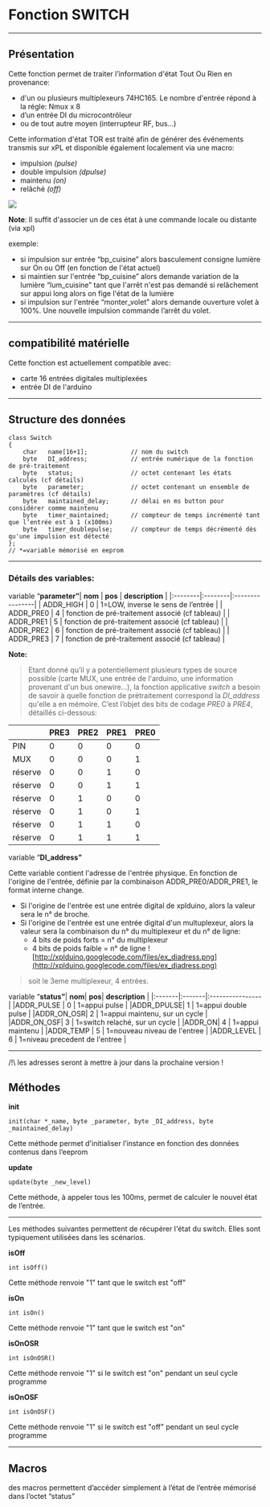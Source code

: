 

# Fonction SWITCH #

---

## Présentation ##


Cette fonction permet de traiter l’information d'état Tout Ou Rien en provenance:
  * d'un ou plusieurs multiplexeurs 74HC165. Le nombre d'entrée répond à la régle: Nmux x 8
  * d’un entrée DI du microcontrôleur
  * ou de tout autre moyen (interrupteur RF, bus…)


Cette information d'état TOR est traité afin de générer des événements transmis sur xPL et disponible également localement via une macro:
  * impulsion _(pulse)_
  * double impulsion _(dpulse)_
  * maintenu _(on)_
  * relâché _(off)_

<img src='http://xplduino.googlecode.com/hg/software/documentation/switch/switch-chronogram.png' />

**Note**:	Il suffit d'associer un de ces état à une commande locale ou distante (via xpl)

exemple:
  * si impulsion sur entrée “bp\_cuisine” alors basculement consigne lumière sur On ou Off (en fonction de l'état actuel)
  * si maintien sur l'entrée “bp\_cuisine” alors demande variation de la lumière “lum\_cuisine” tant que l'arrêt n'est pas demandé si relâchement sur appui long alors on fige l'état de la lumière
  * si impulsion sur l'entrée “monter\_volet” alors demande ouverture volet à 100%. Une nouvelle impulsion commande l’arrêt du volet.


---

## compatibilité matérielle ##

Cette fonction est actuellement compatible avec:
  * carte 16 entrées digitales multiplexées
  * entrée DI de l'arduino


---

## Structure des données ##

```
class Switch
{
    char   name[16+1];            // nom du switch
    byte   DI_address;            // entrée numérique de la fonction de pré-traitement
    byte   status;                // octet contenant les états calculés (cf détails)
    byte   parameter;             // octet contenant un ensemble de paramètres (cf détails)
    byte   maintained_delay;      // délai en ms button pour considérer comme maintenu
    byte   timer_maintained;      // compteur de temps incrémenté tant que l’entrée est à 1 (x100ms)
    byte   timer_doublepulse;     // compteur de temps décrémenté dès qu'une impulsion est détecté
};
// *=variable mémorisé en eeprom
```



---

### Détails des variables: ###

variable “**parameter”**| **nom** | **pos** | **description** |
|:--------|:--------|:----------------|
| ADDR\_HIGH | 0 | 1=LOW, inverse le sens de l’entrée |
| ADDR\_PRE0 | 4 | fonction de pré-traitement associé (cf tableau) |
| ADDR\_PRE1 | 5 | fonction de pré-traitement associé (cf tableau) |
| ADDR\_PRE2 | 6 | fonction de pré-traitement associé (cf tableau) |
| ADDR\_PRE3 | 7 | fonction de pré-traitement associé (cf tableau) |

**Note:**
> Etant donné qu’il y a potentiellement plusieurs types de source possible (carte MUX, une entrée de l'arduino, une information provenant d'un bus onewire...), la fonction applicative _switch_ a besoin de savoir à quelle fonction de prétraitement correspond la _DI\_address_ qu'elle a en mémoire. C’est l’objet des bits de codage _PRE0_ à _PRE4_, détaillés ci-dessous:

|         | **PRE3** | **PRE2** | **PRE1** | **PRE0** |
|:--------|:---------|:---------|:---------|:---------|
| PIN     | 0      | 0      | 0      | 0      |
| MUX     | 0      | 0      | 0      | 1      |
| réserve | 0      | 0      | 1      | 0      |
| réserve | 0	     | 0      | 1      | 1      |
| réserve | 0	     | 1      | 0      | 0      |
| réserve | 0	     | 1      | 0      | 1      |
| réserve | 0	     | 1      | 1      | 0      |
| réserve | 0	     | 1      | 1      | 1      |

variable “**DI\_address”**

Cette variable contient l'adresse de l'entrée physique. En fonction de l'origine de l'entrée, définie par la combinaison ADDR\_PRE0/ADDR\_PRE1, le format interne change.
  * Si l'origine de l'entrée est une entrée digital de xplduino, alors la valeur sera le n° de broche.
  * Si l'origine de l'entrée est une entrée digital d'un multuplexeur, alors la valeur sera la combinaison du n° du multiplexeur et du n° de ligne:
    * 4 bits de poids forts = n° du multiplexeur
    * 4 bits de poids faible = n° de ligne
![http://xplduino.googlecode.com/files/ex_diadress.png](http://xplduino.googlecode.com/files/ex_diadress.png)

> soit le 3eme multiplexeur, 4 entrées.

variable “**status”**| **nom**| **pos**| **description** |
|:-------|:-------|:----------------|
|ADDR\_PULSE | 0 | 1=appui pulse |
|ADDR\_DPULSE| 1 | 1=appui double pulse |
|ADDR\_ON\_OSR| 2 | 1=appui maintenu, sur un cycle |
|ADDR\_ON\_OSF| 3 | 1=switch relaché, sur un cycle |
|ADDR\_ON| 4 | 1=appui maintenu |
|ADDR\_TEMP | 5 | 1=nouveau niveau de l'entree |
|ADDR\_LEVEL | 6 | 1=niveau precedent de l'entree |

---

/!\ les adresses seront à mettre à jour dans la prochaine version !

## Méthodes ##
**init**
```
init(char *_name, byte _parameter, byte _DI_address, byte _maintained_delay)
```
Cette méthode permet d'initialiser l’instance en fonction des données contenus dans l’eeprom

**update**
```
update(byte _new_level)
```
Cette méthode, à appeler tous les 100ms, permet de calculer le nouvel état de l’entrée.


---


Les méthodes suivantes permettent de récupérer l'état du switch. Elles sont typiquement utilisées dans les scénarios.

**isOff**
```
int isOff()
```
Cette méthode renvoie "1" tant que le switch est "off"

**isOn**
```
int isOn()
```
Cette méthode renvoie "1" tant que le switch est "on"


**isOnOSR**
```
int isOnOSR()
```
Cette méthode renvoie "1" si le switch est "on" pendant un seul cycle programme

**isOnOSF**
```
int isOnOSF()
```
Cette méthode renvoie "1" si le switch est "off" pendant un seul cycle programme


---

## Macros ##


des macros permettent d’accéder simplement à l’état de l’entrée mémorisé dans l’octet “status”